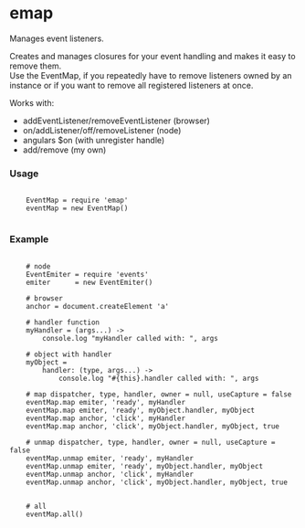 # emap  
Manages event listeners.

Creates and manages closures for your event handling and makes it easy to remove them.   
Use the EventMap, if you repeatedly have to remove listeners owned by an instance or
if you want to remove all registered listeners at once.

Works with:

- addEventListener/removeEventListener (browser)
- on/addListener/off/removeListener (node)
- angulars $on (with unregister handle)
- add/remove (my own)

### Usage  

```coffee-script
    
    EventMap = require 'emap'
    eventMap = new EventMap()
    
```
### Example  

```coffee-script
    
    # node
    EventEmiter = require 'events'
    emiter      = new EventEmiter()
     
    # browser 
    anchor = document.createElement 'a'
    
    # handler function
    myHandler = (args...) ->
        console.log "myHandler called with: ", args
    
    # object with handler
    myObject = 
        handler: (type, args...) ->
            console.log "#{this}.handler called with: ", args
    
    # map dispatcher, type, handler, owner = null, useCapture = false
    eventMap.map emiter, 'ready', myHandler
    eventMap.map emiter, 'ready', myObject.handler, myObject
    eventMap.map anchor, 'click', myHandler
    eventMap.map anchor, 'click', myObject.handler, myObject, true
    
    # unmap dispatcher, type, handler, owner = null, useCapture = false
    eventMap.unmap emiter, 'ready', myHandler
    eventMap.unmap emiter, 'ready', myObject.handler, myObject
    eventMap.unmap anchor, 'click', myHandler
    eventMap.unmap anchor, 'click', myObject.handler, myObject, true
    
    
    # all
    eventMap.all()
    
```